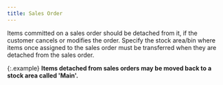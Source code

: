 ```yaml
---
title: Sales Order
---
```



Items committed on a sales order should be detached from it, if the  customer cancels or modifies the order. Specify the stock area/bin where  items once assigned to the sales order must be transferred when they are  detached from the sales order.


{:.example}
**Items detached from sales orders may be moved  back to a stock area called 'Main'.**
